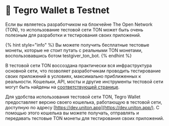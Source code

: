 # 🔧 Tegro Wallet в Testnet

Если вы являетесь разработчиком на блокчейне The Open Network (TON), то использование тестовой сети TON может быть очень полезным для разработки и тестирования своих приложений.&#x20;

{% hint style="info" %}
Вы можете получить бесплатные тестовые монеты, которые не стоит путать с реальными TON монетами, воспользовавшись ботом testgiver\_ton\_bot.
{% endhint %}

В тестовой сети TON воссоздана практически вся инфраструктура основной сети, что позволяет разработчикам проводить тестирование своих приложений в условиях, максимально приближенных к реальности. Кошельки, API, мосты и другие инструменты тестовой сети могут быть найдены на [соответствующей странице](https://ton.org/docs/#/testnet/).

Для удобства использования тестовой сети TON, Tegro Wallet предоставляет версию своего кошелька, работающую в тестовой сети, доступную по адресу [https://dev.uniton.app](https://dev.uniton.app/). С помощью этого кошелька вы можете получать, отправлять и передавать тестовые TON монеты для тестирования своих приложений.
